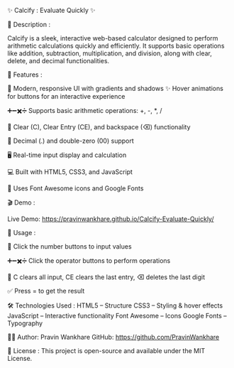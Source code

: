 ✨ Calcify : Evaluate Quickly ✨

📝 Description :

Calcify is a sleek, interactive web-based calculator designed to perform arithmetic calculations quickly and efficiently. It supports basic operations like addition, subtraction, multiplication, and division, along with clear, delete, and decimal functionalities.

🚀 Features :

🎨 Modern, responsive UI with gradients and shadows
✨ Hover animations for buttons for an interactive experience

➕➖✖️➗ Supports basic arithmetic operations: +, -, *, /

🧹 Clear (C), Clear Entry (CE), and backspace (⌫) functionality

🔢 Decimal (.) and double-zero (00) support

🖥 Real-time input display and calculation

💻 Built with HTML5, CSS3, and JavaScript

🎨 Uses Font Awesome icons and Google Fonts

🎬 Demo :

Live Demo: https://pravinwankhare.github.io/Calcify-Evaluate-Quickly/


🎯 Usage :

🔢 Click the number buttons to input values

➕➖✖️➗ Click the operator buttons to perform operations

🧹 C clears all input, CE clears the last entry, ⌫ deletes the last digit

✅ Press = to get the result

🛠 Technologies Used :
HTML5 – Structure
CSS3 – Styling & hover effects
JavaScript – Interactive functionality
Font Awesome – Icons
Google Fonts – Typography

👨‍💻 Author:
Pravin Wankhare
GitHub: https://github.com/PravinWankhare

📜 License :
This project is open-source and available under the MIT License.
